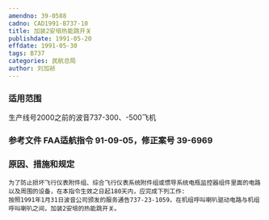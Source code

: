 ```yaml
---
amendno: 39-0588  
cadno: CAD1991-B737-10  
title: 加装2安培热能跳开关  
publishdate: 1991-05-20  
effdate: 1991-05-30  
tags: B737  
categories: 民航总局  
author: 刘加祯  
---
```

  
### 适用范围  
生产线号2000之前的波音737-300、-500飞机  
  
<!--more-->  
### 参考文件    FAA适航指令 91-09-05，修正案号 39-6969  
  
### 原因、措施和规定  
    为了防止损坏飞行仪表附件组、综合飞行仪表系统附件组或惯导系统电瓶监控器组件里面的电路以及周围的设备，在本指令生效之日起180天内，应完成下列工作:  
    按照1991年1月31日波音公司颁发的服务通告737-23-1059，在机组呼叫喇叭驱动电路与机组呼叫喇叭之间，加装2安培的热能跳开关。  
